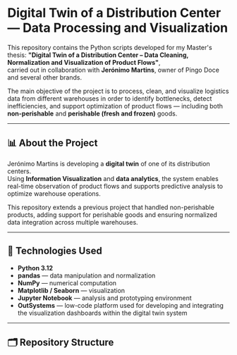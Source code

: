 # Digital Twin of a Distribution Center — Data Processing and Visualization

This repository contains the Python scripts developed for my Master's thesis:
**"Digital Twin of a Distribution Center – Data Cleaning, Normalization and Visualization of Product Flows"**,  
carried out in collaboration with **Jerónimo Martins**, owner of Pingo Doce and several other brands.

The main objective of the project is to process, clean, and visualize logistics data from different warehouses in order to identify bottlenecks, detect inefficiencies, and support optimization of product flows — including both **non-perishable** and **perishable (fresh and frozen)** goods.

---

## 📊 About the Project

Jerónimo Martins is developing a **digital twin** of one of its distribution centers.  
Using **Information Visualization** and **data analytics**, the system enables real-time observation of product flows and supports predictive analysis to optimize warehouse operations.

This repository extends a previous project that handled non-perishable products, adding support for perishable goods and ensuring normalized data integration across multiple warehouses.

---

## 🧠 Technologies Used

- **Python 3.12**
- **pandas** — data manipulation and normalization  
- **NumPy** — numerical computation  
- **Matplotlib / Seaborn** — visualization  
- **Jupyter Notebook** — analysis and prototyping environment  
- **OutSystems** — low-code platform used for developing and integrating the visualization dashboards within the digital twin system  

---

## 🗂️ Repository Structure

